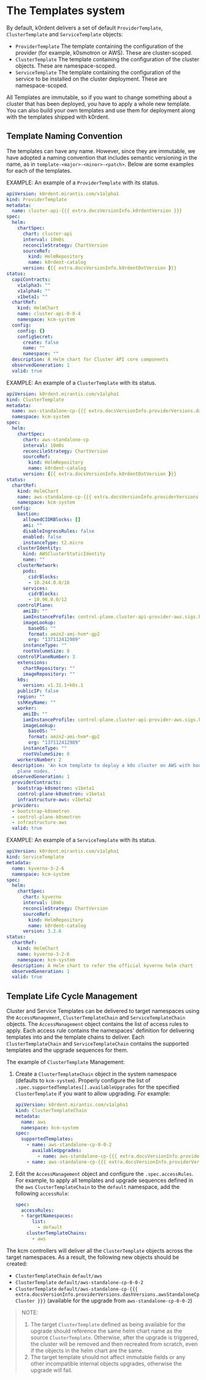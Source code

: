 # The Templates system

By default, k0rdent delivers a set of default `ProviderTemplate`, `ClusterTemplate` and `ServiceTemplate` objects:

* `ProviderTemplate`
   The template containing the configuration of the provider (for example, k0smotron or AWS). These are cluster-scoped.
* `ClusterTemplate`
   The template containing the configuration of the cluster objects. These are namespace-scoped.
* `ServiceTemplate`
   The template containing the configuration of the service to be installed on the cluster deployment. These are namespace-scoped.

All Templates are immutable, so if you want to change something about a cluster that has been deployed, you have to
apply a whole new template. You can also build your own templates and use them for deployment along with the
templates shipped with k0rdent.

## Template Naming Convention

The templates can have any name. However, since they are immutable, we have adopted a naming convention that includes semantic versioning in the name, as in `template-<major>-<minor>-<patch>`. Below are some examples for each of the templates.

EXAMPLE: An example of a `ProviderTemplate` with its status.
```yaml
apiVersion: k0rdent.mirantis.com/v1alpha1
kind: ProviderTemplate
metadata:
  name: cluster-api-{{{ extra.docsVersionInfo.k0rdentVersion }}}
spec:
  helm:
    chartSpec:
      chart: cluster-api
      interval: 10m0s
      reconcileStrategy: ChartVersion
      sourceRef:
        kind: HelmRepository
        name: k0rdent-catalog
      version: {{{ extra.docsVersionInfo.k0rdentDotVersion }}}
status:
  capiContracts:
    v1alpha3: ""
    v1alpha4: ""
    v1beta1: ""
  chartRef:
    kind: HelmChart
    name: cluster-api-0-0-4
    namespace: kcm-system
  config:
    config: {}
    configSecret:
      create: false
      name: ""
      namespace: ""
  description: A Helm chart for Cluster API core components
  observedGeneration: 1
  valid: true
```

EXAMPLE: An example of a `ClusterTemplate` with its status.
```yaml
apiVersion: k0rdent.mirantis.com/v1alpha1
kind: ClusterTemplate
metadata:
  name: aws-standalone-cp-{{{ extra.docsVersionInfo.providerVersions.dashVersions.awsStandaloneCpCluster }}}
  namespace: kcm-system
spec:
  helm:
    chartSpec:
      chart: aws-standalone-cp
      interval: 10m0s
      reconcileStrategy: ChartVersion
      sourceRef:
        kind: HelmRepository
        name: k0rdent-catalog
      version: {{{ extra.docsVersionInfo.k0rdentDotVersion }}}
status:
  chartRef:
    kind: HelmChart
    name: aws-standalone-cp-{{{ extra.docsVersionInfo.providerVersions.dashVersions.awsStandaloneCpCluster }}}
    namespace: kcm-system
  config:
    bastion:
      allowedCIDRBlocks: []
      ami: ""
      disableIngressRules: false
      enabled: false
      instanceType: t2.micro
    clusterIdentity:
      kind: AWSClusterStaticIdentity
      name: ""
    clusterNetwork:
      pods:
        cidrBlocks:
        - 10.244.0.0/16
      services:
        cidrBlocks:
        - 10.96.0.0/12
    controlPlane:
      amiID: ""
      iamInstanceProfile: control-plane.cluster-api-provider-aws.sigs.k8s.io
      imageLookup:
        baseOS: ""
        format: amzn2-ami-hvm*-gp2
        org: "137112412989"
      instanceType: ""
      rootVolumeSize: 8
    controlPlaneNumber: 3
    extensions:
      chartRepository: ""
      imageRepository: ""
    k0s:
      version: v1.31.1+k0s.1
    publicIP: false
    region: ""
    sshKeyName: ""
    worker:
      amiID: ""
      iamInstanceProfile: control-plane.cluster-api-provider-aws.sigs.k8s.io
      imageLookup:
        baseOS: ""
        format: amzn2-ami-hvm*-gp2
        org: "137112412989"
      instanceType: ""
      rootVolumeSize: 8
    workersNumber: 2
  description: 'An kcm template to deploy a k0s cluster on AWS with bootstrapped control
    plane nodes. '
  observedGeneration: 1
  providerContracts:
    bootstrap-k0smotron: v1beta1
    control-plane-k0smotron: v1beta1
    infrastructure-aws: v1beta2
  providers:
  - bootstrap-k0smotron
  - control-plane-k0smotron
  - infrastructure-aws
  valid: true
```

EXAMPLE: An example of a `ServiceTemplate` with its status.
```yaml
apiVersion: k0rdent.mirantis.com/v1alpha1
kind: ServiceTemplate
metadata:
  name: kyverno-3-2-6
  namespace: kcm-system
spec:
  helm:
    chartSpec:
      chart: kyverno
      interval: 10m0s
      reconcileStrategy: ChartVersion
      sourceRef:
        kind: HelmRepository
        name: k0rdent-catalog
      version: 3.2.6
status:
  chartRef:
    kind: HelmChart
    name: kyverno-3-2-6
    namespace: kcm-system
  description: A Helm chart to refer the official kyverno helm chart
  observedGeneration: 1
  valid: true
```

## Template Life Cycle Management

Cluster and Service Templates can be delivered to target namespaces using the `AccessManagement`,
`ClusterTemplateChain` and `ServiceTemplateChain` objects. The `AccessManagement` object contains the list of
access rules to apply. Each access rule contains the namespaces' definition for delivering templates into and
the template chains to deliver. Each `ClusterTemplateChain` and `ServiceTemplateChain` contains the supported templates
and the upgrade sequences for them.

The example of `ClusterTemplate` Management:

1. Create a `ClusterTemplateChain` object in the system namespace (defaults to `kcm-system`). Properly configure
    the list of `.spec.supportedTemplates[].availableUpgrades` for the specified `ClusterTemplate` if you want to
    allow upgrading. For example:

    ```yaml
    apiVersion: k0rdent.mirantis.com/v1alpha1
    kind: ClusterTemplateChain
    metadata:
      name: aws
      namespace: kcm-system
    spec:
      supportedTemplates:
        - name: aws-standalone-cp-0-0-2
          availableUpgrades:
            - name: aws-standalone-cp-{{{ extra.docsVersionInfo.providerVersions.dashVersions.awsStandaloneCpCluster }}}
        - name: aws-standalone-cp-{{{ extra.docsVersionInfo.providerVersions.dashVersions.awsStandaloneCpCluster }}}
    ```

2. Edit the `AccessManagement` object and configure the `.spec.accessRules`.
    For example, to apply all templates and upgrade sequences defined in the `aws` `ClusterTemplateChain` to the
    `default` namespace, add the following `accessRule`:

    ```yaml
    spec:
      accessRules:
      - targetNamespaces:
          list:
            - default
        clusterTemplateChains:
          - aws
    ```

The kcm controllers will deliver all the `ClusterTemplate` objects across the target namespaces.
As a result, the following new objects should be created:

* `ClusterTemplateChain` `default/aws`
* `ClusterTemplate` `default/aws-standalone-cp-0-0-2`
* `ClusterTemplate` `default/aws-standalone-cp-{{{ extra.docsVersionInfo.providerVersions.dashVersions.awsStandaloneCpCluster }}}` (available for the upgrade from `aws-standalone-cp-0-0-2`)

> NOTE:
> 1. The target `ClusterTemplate` defined as being available for the upgrade should reference the same helm chart name
> as the source `ClusterTemplate`. Otherwise, after the upgrade is triggered, the cluster will be removed and then
> recreated from scratch, even if the objects in the helm chart are the same.
> 2. The target template should not affect immutable fields or any other incompatible internal objects upgrades,
> otherwise the upgrade will fail.


